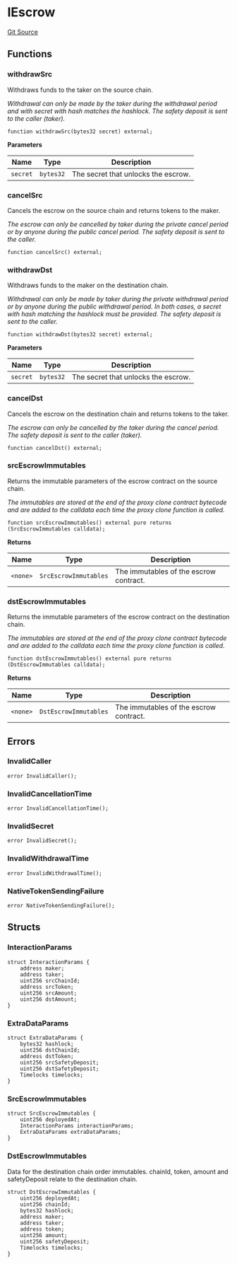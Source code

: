 # IEscrow
[Git Source](https://github.com/1inch/cross-chain-swap/blob/a0032266a4f4e0c7ae999b45292f7c9116abe373/contracts/interfaces/IEscrow.sol)


## Functions
### withdrawSrc

Withdraws funds to the taker on the source chain.

*Withdrawal can only be made by the taker during the withdrawal period and with secret
with hash matches the hashlock.
The safety deposit is sent to the caller (taker).*


```solidity
function withdrawSrc(bytes32 secret) external;
```
**Parameters**

|Name|Type|Description|
|----|----|-----------|
|`secret`|`bytes32`|The secret that unlocks the escrow.|


### cancelSrc

Cancels the escrow on the source chain and returns tokens to the maker.

*The escrow can only be cancelled by taker during the private cancel period or
by anyone during the public cancel period.
The safety deposit is sent to the caller.*


```solidity
function cancelSrc() external;
```

### withdrawDst

Withdraws funds to the maker on the destination chain.

*Withdrawal can only be made by taker during the private withdrawal period or by anyone
during the public withdrawal period. In both cases, a secret with hash matching the hashlock must be provided.
The safety deposit is sent to the caller.*


```solidity
function withdrawDst(bytes32 secret) external;
```
**Parameters**

|Name|Type|Description|
|----|----|-----------|
|`secret`|`bytes32`|The secret that unlocks the escrow.|


### cancelDst

Cancels the escrow on the destination chain and returns tokens to the taker.

*The escrow can only be cancelled by the taker during the cancel period.
The safety deposit is sent to the caller (taker).*


```solidity
function cancelDst() external;
```

### srcEscrowImmutables

Returns the immutable parameters of the escrow contract on the source chain.

*The immutables are stored at the end of the proxy clone contract bytecode and
are added to the calldata each time the proxy clone function is called.*


```solidity
function srcEscrowImmutables() external pure returns (SrcEscrowImmutables calldata);
```
**Returns**

|Name|Type|Description|
|----|----|-----------|
|`<none>`|`SrcEscrowImmutables`|The immutables of the escrow contract.|


### dstEscrowImmutables

Returns the immutable parameters of the escrow contract on the destination chain.

*The immutables are stored at the end of the proxy clone contract bytecode and
are added to the calldata each time the proxy clone function is called.*


```solidity
function dstEscrowImmutables() external pure returns (DstEscrowImmutables calldata);
```
**Returns**

|Name|Type|Description|
|----|----|-----------|
|`<none>`|`DstEscrowImmutables`|The immutables of the escrow contract.|


## Errors
### InvalidCaller

```solidity
error InvalidCaller();
```

### InvalidCancellationTime

```solidity
error InvalidCancellationTime();
```

### InvalidSecret

```solidity
error InvalidSecret();
```

### InvalidWithdrawalTime

```solidity
error InvalidWithdrawalTime();
```

### NativeTokenSendingFailure

```solidity
error NativeTokenSendingFailure();
```

## Structs
### InteractionParams

```solidity
struct InteractionParams {
    address maker;
    address taker;
    uint256 srcChainId;
    address srcToken;
    uint256 srcAmount;
    uint256 dstAmount;
}
```

### ExtraDataParams

```solidity
struct ExtraDataParams {
    bytes32 hashlock;
    uint256 dstChainId;
    address dstToken;
    uint256 srcSafetyDeposit;
    uint256 dstSafetyDeposit;
    Timelocks timelocks;
}
```

### SrcEscrowImmutables

```solidity
struct SrcEscrowImmutables {
    uint256 deployedAt;
    InteractionParams interactionParams;
    ExtraDataParams extraDataParams;
}
```

### DstEscrowImmutables
Data for the destination chain order immutables.
chainId, token, amount and safetyDeposit relate to the destination chain.


```solidity
struct DstEscrowImmutables {
    uint256 deployedAt;
    uint256 chainId;
    bytes32 hashlock;
    address maker;
    address taker;
    address token;
    uint256 amount;
    uint256 safetyDeposit;
    Timelocks timelocks;
}
```

